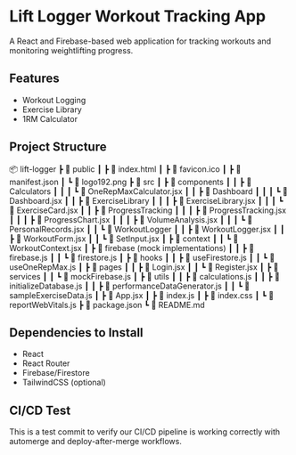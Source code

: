 # Lift Logger Workout Tracking App

A React and Firebase-based web application for tracking workouts and monitoring weightlifting progress.

## Features
- Workout Logging
- Exercise Library
- 1RM Calculator

## Project Structure
📦 lift-logger
┣ 📂 public
┃ ┣ 📜 index.html
┃ ┣ 📜 favicon.ico
┃ ┣ 📜 manifest.json
┃ ┗ 📜 logo192.png
┣ 📂 src
┃ ┣ 📂 components
┃ ┃ ┣ 📂 Calculators
┃ ┃ ┃ ┗ 📜 OneRepMaxCalculator.jsx
┃ ┃ ┣ 📂 Dashboard
┃ ┃ ┃ ┗ 📜 Dashboard.jsx
┃ ┃ ┣ 📂 ExerciseLibrary
┃ ┃ ┃ ┣ 📜 ExerciseLibrary.jsx
┃ ┃ ┃ ┗ 📜 ExerciseCard.jsx
┃ ┃ ┣ 📂 ProgressTracking
┃ ┃ ┃ ┣ 📜 ProgressTracking.jsx
┃ ┃ ┃ ┣ 📜 ProgressChart.jsx
┃ ┃ ┃ ┣ 📜 VolumeAnalysis.jsx
┃ ┃ ┃ ┗ 📜 PersonalRecords.jsx
┃ ┃ ┗ 📂 WorkoutLogger
┃ ┃   ┣ 📜 WorkoutLogger.jsx
┃ ┃   ┣ 📜 WorkoutForm.jsx
┃ ┃   ┗ 📜 SetInput.jsx
┃ ┣ 📂 context
┃ ┃ ┗ 📜 WorkoutContext.jsx
┃ ┣ 📂 firebase (mock implementations)
┃ ┃ ┣ 📜 firebase.js
┃ ┃ ┗ 📜 firestore.js
┃ ┣ 📂 hooks
┃ ┃ ┣ 📜 useFirestore.js
┃ ┃ ┗ 📜 useOneRepMax.js
┃ ┣ 📂 pages
┃ ┃ ┣ 📜 Login.jsx
┃ ┃ ┗ 📜 Register.jsx
┃ ┣ 📂 services
┃ ┃ ┗ 📜 mockFirebase.js
┃ ┣ 📂 utils
┃ ┃ ┣ 📜 calculations.js
┃ ┃ ┣ 📜 initializeDatabase.js
┃ ┃ ┣ 📜 performanceDataGenerator.js
┃ ┃ ┗ 📜 sampleExerciseData.js
┃ ┣ 📜 App.jsx
┃ ┣ 📜 index.js
┃ ┣ 📜 index.css
┃ ┗ 📜 reportWebVitals.js
┣ 📜 package.json
┗ 📜 README.md

## Dependencies to Install
- React
- React Router
- Firebase/Firestore
- TailwindCSS (optional)

## CI/CD Test
This is a test commit to verify our CI/CD pipeline is working correctly with automerge and deploy-after-merge workflows.
